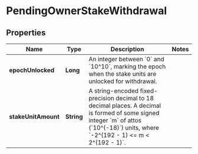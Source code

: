 

# PendingOwnerStakeWithdrawal


## Properties

| Name | Type | Description | Notes |
|------------ | ------------- | ------------- | -------------|
|**epochUnlocked** | **Long** | An integer between &#x60;0&#x60; and &#x60;10^10&#x60;, marking the epoch when the stake units are unlocked for withdrawal.  |  |
|**stakeUnitAmount** | **String** | A string-encoded fixed-precision decimal to 18 decimal places. A decimal is formed of some signed integer &#x60;m&#x60; of attos (&#x60;10^(-18)&#x60;) units, where &#x60;-2^(192 - 1) &lt;&#x3D; m &lt; 2^(192 - 1)&#x60;.  |  |



